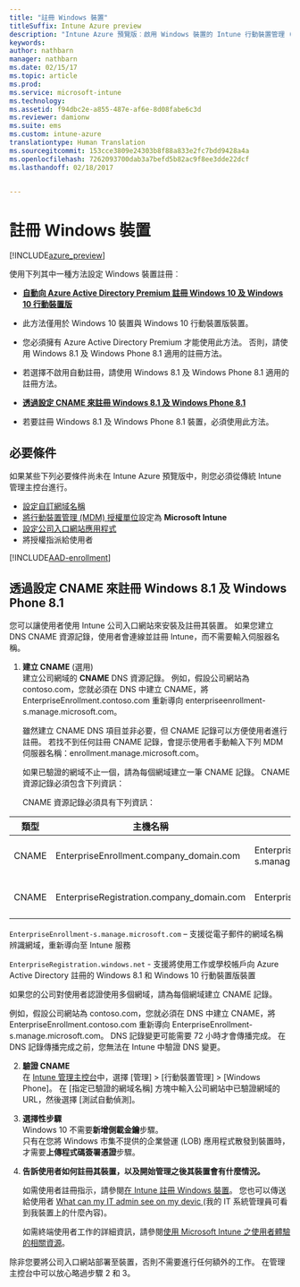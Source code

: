 ```yaml
---
title: "註冊 Windows 裝置"
titleSuffix: Intune Azure preview
description: "Intune Azure 預覽版︰啟用 Windows 裝置的 Intune 行動裝置管理 (MDM)。"
keywords: 
author: nathbarn
manager: nathbarn
ms.date: 02/15/17
ms.topic: article
ms.prod: 
ms.service: microsoft-intune
ms.technology: 
ms.assetid: f94dbc2e-a855-487e-af6e-8d08fabe6c3d
ms.reviewer: damionw
ms.suite: ems
ms.custom: intune-azure
translationtype: Human Translation
ms.sourcegitcommit: 153cce3809e24303b8f88a833e2fc7bdd9428a4a
ms.openlocfilehash: 7262093700dab3a7befd5b82ac9f8ee3dde22dcf
ms.lasthandoff: 02/18/2017


---
```


# <a name="enroll-windows-devices"></a>註冊 Windows 裝置 

[!INCLUDE[azure_preview](../includes/azure_preview.md)]

使用下列其中一種方法設定 Windows 裝置註冊︰

- [**自動向 Azure Active Directory Premium 註冊 Windows 10 及 Windows 10 行動裝置版**](#set-up-windows-10-and-windows-10-mobile-automatic-enrollment-with-azure-active-directory-premium)
 -  此方法僅用於 Windows 10 裝置與 Windows 10 行動裝置版裝置。
 -  您必須擁有 Azure Active Directory Premium 才能使用此方法。 否則，請使用 Windows 8.1 及 Windows Phone 8.1 適用的註冊方法。
 -  若選擇不啟用自動註冊，請使用 Windows 8.1 及 Windows Phone 8.1 適用的註冊方法。

- [**透過設定 CNAME 來註冊 Windows 8.1 及 Windows Phone 8.1**](#set-up-windows-81-and-windows-phone-81-enrollment-by-configuring-cname)
 - 若要註冊 Windows 8.1 及 Windows Phone 8.1 裝置，必須使用此方法。


## <a name="prerequisites"></a>必要條件

如果某些下列必要條件尚未在 Intune Azure 預覽版中，則您必須從傳統 Intune 管理主控台進行。

- [設定自訂網域名稱](https://docs.microsoft.com/intune/get-started/start-with-a-paid-subscription-to-microsoft-intune-step-2)
- [將行動裝置管理 (MDM) 授權單位](set-mdm-authority.md)設定為 **Microsoft Intune**
- [設定公司入口網站應用程式](/intune-azure/manage-apps/company-portal-app.md)
- 將授權指派給使用者

[!INCLUDE[AAD-enrollment](../includes/win10-automatic-enrollment-aad.md)]

## <a name="set-up-windows-81-and-windows-phone-81-enrollment-by-configuring-cname"></a>透過設定 CNAME 來註冊 Windows 8.1 及 Windows Phone 8.1

您可以讓使用者使用 Intune 公司入口網站來安裝及註冊其裝置。 如果您建立 DNS CNAME 資源記錄，使用者會連線並註冊 Intune，而不需要輸入伺服器名稱。

1. **建立 CNAME** (選用)<br>
 建立公司網域的 **CNAME** DNS 資源記錄。 例如，假設公司網站為 contoso.com，您就必須在 DNS 中建立 CNAME，將 EnterpriseEnrollment.contoso.com 重新導向 enterpriseenrollment-s.manage.microsoft.com。

    雖然建立 CNAME DNS 項目並非必要，但 CNAME 記錄可以方便使用者進行註冊。 若找不到任何註冊 CNAME 記錄，會提示使用者手動輸入下列 MDM 伺服器名稱：enrollment.manage.microsoft.com。

    如果已驗證的網域不止一個，請為每個網域建立一筆 CNAME 記錄。 CNAME 資源記錄必須包含下列資訊：

    CNAME 資源記錄必須具有下列資訊：

  |類型|主機名稱|指向|TTL|
  |--------|-------------|-------------|-------|
  |CNAME|EnterpriseEnrollment.company_domain.com|EnterpriseEnrollment-s.manage.microsoft.com |1 小時|
  |CNAME|EnterpriseRegistration.company_domain.com|EnterpriseRegistration.windows.net|1 小時|

  `EnterpriseEnrollment-s.manage.microsoft.com` – 支援從電子郵件的網域名稱辨識網域，重新導向至 Intune 服務

  `EnterpriseRegistration.windows.net` - 支援將使用工作或學校帳戶向 Azure Active Directory 註冊的 Windows 8.1 和 Windows 10 行動裝置版裝置

  如果您的公司對使用者認證使用多個網域，請為每個網域建立 CNAME 記錄。

  例如，假設公司網站為 contoso.com，您就必須在 DNS 中建立 CNAME，將 EnterpriseEnrollment.contoso.com 重新導向 EnterpriseEnrollment-s.manage.microsoft.com。 DNS 記錄變更可能需要 72 小時才會傳播完成。 在 DNS 記錄傳播完成之前，您無法在 Intune 中驗證 DNS 變更。

2.  **驗證 CNAME**<br>在 [Intune 管理主控台](http://manage.microsoft.com)中，選擇 [管理] &gt; [行動裝置管理] &gt; [Windows Phone]。 在 [指定已驗證的網域名稱] 方塊中輸入公司網站中已驗證網域的 URL，然後選擇 [測試自動偵測]。

3.  **選擇性步驟**<br>Windows 10 不需要**新增側載金鑰**步驟。 <br>只有在您將 Windows 市集不提供的企業營運 (LOB) 應用程式散發到裝置時，才需要**上傳程式碼簽署憑證**步驟。

4.  **告訴使用者如何註冊其裝置，以及開始管理之後其裝置會有什麼情況。**

    如需使用者註冊指示，請參閱[在 Intune 註冊 Windows 裝置](https://docs.microsoft.com/en-us/intune/enduser/enroll-your-device-in-intune-windows)。 您也可以傳送給使用者 [What can my IT admin see on my devic ](https://docs.microsoft.com/intune/enduser/what-can-your-it-administrator-see-when-you-enroll-your-device-in-intune-windows) (我的 IT 系統管理員可看到我裝置上的什麼內容)。

    如需終端使用者工作的詳細資訊，請參閱[使用 Microsoft Intune 之使用者體驗的相關資源](https://docs.microsoft.com/intune/deploy-use/what-to-tell-your-end-users-about-using-microsoft-intune)。

除非您要將公司入口網站部署至裝置，否則不需要進行任何額外的工作。  在管理主控台中可以放心略過步驟 2 和 3。

